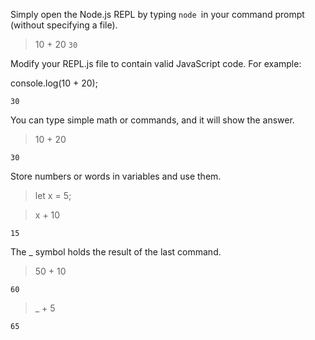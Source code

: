  <!-- If you want to use the REPL: -->

Simply open the Node.js REPL by typing `node `in your command prompt (without specifying a file).

> 10 + 20
`30`
<!-- If you want to execute a script: -->

Modify your REPL.js file to contain valid JavaScript code. For example:

console.log(10 + 20);

`30`
<!-- 1. Basic Math and Commands -->
You can type simple math or commands, and it will show the answer.

> 10 + 20

`30`
<!-- 2. Variables -->
Store numbers or words in variables and use them.

> let x = 5;

> x + 10

`15`
<!-- 3. Last Result (_): -->
The _ symbol holds the result of the last command.

> 50 + 10

`60`

> _ + 5

`65`


